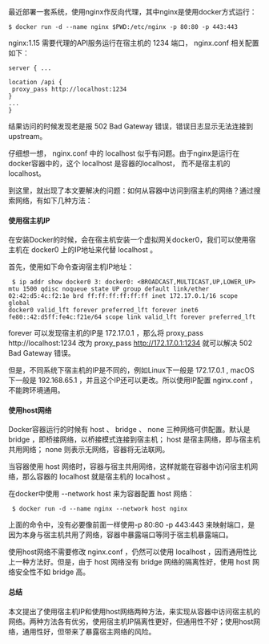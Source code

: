 最近部署一套系统，使用nginx作反向代理，其中nginx是使用docker方式运行：

```
$ docker run -d --name nginx $PWD:/etc/nginx -p 80:80 -p 443:443
```

nginx:1.15 需要代理的API服务运行在宿主机的 1234 端口， nginx.conf
相关配置如下：

 ```
 server { ...

 location /api {
  proxy_pass http://localhost:1234
 }
 ...
}
```

结果访问的时候发现老是报 502 Bad Gateway 错误，错误日志显示无法连接到upstream。

仔细想一想， nginx.conf 中的 localhost 似乎有问题。由于nginx是运行在docker容器中的，这个 localhost 是容器的localhost，
而不是宿主机的localhost。

到这里，就出现了本文要解决的问题：如何从容器中访问到宿主机的网络？通过搜索网络，有如下几种方法：

#### 使用宿主机IP
在安装Docker的时候，会在宿主机安装一个虚拟网关docker0，我们可以使用宿主机在
docker0 上的IP地址来代替 localhost 。

首先，使用如下命令查询宿主机IP地址：

```
 $ ip addr show docker0 3: docker0: <BROADCAST,MULTICAST,UP,LOWER_UP>
mtu 1500 qdisc noqueue state UP group default link/ether
02:42:d5:4c:f2:1e brd ff:ff:ff:ff:ff:ff inet 172.17.0.1/16 scope global
docker0 valid_lft forever preferred_lft forever inet6
fe80::42:d5ff:fe4c:f21e/64 scope link valid_lft forever preferred_lft
```
forever 可以发现宿主机的IP是 172.17.0.1 ，那么将 proxy_pass
http://localhost:1234 改为 proxy_pass http://172.17.0.1:1234 就可以解决
502 Bad Gateway 错误。

但是，不同系统下宿主机的IP是不同的，例如Linux下一般是 172.17.0.1 , macOS下一般是 192.168.65.1 ，并且这个IP还可以更改。所以使用IP配置 nginx.conf ，不能跨环境通用。

#### 使用host网络

Docker容器运行的时候有 host 、 bridge 、 none
三种网络可供配置。默认是 bridge ，即桥接网络，以桥接模式连接到宿主机； host
是宿主网络，即与宿主机共用网络； none 则表示无网络，容器将无法联网。

当容器使用 host 网络时，容器与宿主共用网络，这样就能在容器中访问宿主机网络，那么容器的 localhost 就是宿主机的 localhost 。

在docker中使用 --network host 来为容器配置 host 网络：

```
 $ docker run -d --name nginx --network host nginx
```
上面的命令中，没有必要像前面一样使用-p 80:80 -p 443:443
来映射端口，是因为本身与宿主机共用了网络，容器中暴露端口等同于宿主机暴露端口。

使用host网络不需要修改 nginx.conf ，仍然可以使用 localhost ，因而通用性比上一种方法好。但是，由于 host 网络没有 bridge 网络的隔离性好，使用 host 网络安全性不如 bridge 高。

#### 总结

本文提出了使用宿主机IP和使用host网络两种方法，来实现从容器中访问宿主机的网络。两种方法各有优劣，使用宿主机IP隔离性更好，但通用性不好；使用host网络，通用性好，但带来了暴露宿主网络的风险。